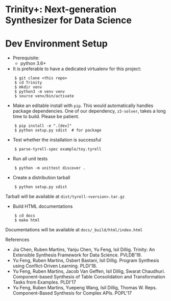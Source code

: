 # Trinity+: Next-generation Synthesizer for Data Science

Dev Environment Setup
=====================
- Prerequisite:
    - python 3.6+  
- It is preferable to have a dedicated virtualenv for this project:
```
    $ git clone <this repo>
    $ cd Trinity
    $ mkdir venv
    $ python3 -m venv venv
    $ source venv/bin/activate
```
- Make an editable install with `pip`. This would automatically handles package dependencies. One of our dependency, `z3-solver`, takes a long time to build. Please be patient.
```
    $ pip install -e ".[dev]"
    $ python setup.py sdist  # for package
```
- Test whether the installation is successful
```
    $ parse-tyrell-spec example/toy.tyrell
```
- Run all unit tests
```
    $ python -m unittest discover .
```
- Create a distribution tarball
```
    $ python setup.py sdist
```
  Tarball will be available at `dist/tyrell-<version>.tar.gz`
- Build HTML documentations
```
    $ cd docs
    $ make html
```
  Documentations will be available at `docs/_build/html/index.html`
    
References
- Jia Chen, Ruben Martins, Yanju Chen, Yu Feng, Isil Dillig. Trinity: An Extensible Synthesis Framework for Data Science. PVLDB'19.
- Yu Feng, Ruben Martins, Osbert Bastani, Isil Dillig. Program Synthesis using Conflict-Driven Learning. PLDI'18.
- Yu Feng, Ruben Martins, Jacob Van Geffen, Isil Dillig, Swarat Chaudhuri. Component-based Synthesis of Table Consolidation and Transformation Tasks from Examples. PLDI'17
- Yu Feng, Ruben Martins, Yuepeng Wang, Isil Dillig, Thomas W. Reps. Component-Based Synthesis for Complex APIs. POPL'17
